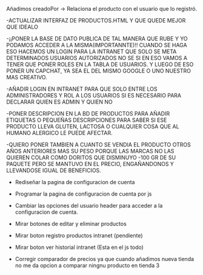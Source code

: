 Añadimos creadoPor → Relaciona el producto con el usuario que lo registró.


-ACTUALIZAR INTERFAZ DE PRODUCTOS.HTML Y QUE QUEDE MEJOR QUE IDEALO

-¡¡PONER LA BASE DE DATO PUBLICA DE TAL MANERA QUE RUBE Y YO PODAMOS ACCEDER A LA MISMA(IMPORTANNTE)!! CUANDO SE HAGA ESO HACEMOS UN LOGIN PARA LA INTRANET QUE SOLO SE META DETERMINADOS USUARIOS AUTORIZADOS NO SE SI EN ESO VAMOS A TENER QUE PONER ROLES EN LA TABLA DE USUARIOS. Y LUEGO DE ESO PONER UN CAPCHAT, YA SEA EL DEL MISMO GOOGLE O UNO NUESTRO MAS CREATIVO.

-AÑADIR LOGIN EN INTRANET PARA QUE SOLO ENTRE LOS ADMINISTRADORES Y ROL A LOS USUARIOS SI ES NECESARIO PARA DECLARAR QUIEN ES ADMIN Y QUIEN NO

-PONER DESCRIPCION EN LA BD DE PRODUCTOS PARA AÑADIR ETIQUETAS O PEQUEÑAS DESCRIPCIONES PARA SABER SI ESE PRODUCTO LLEVA GLUTEN, LACTOSA O CUALQUIER COSA QUE AL HUMANO ALERGICO LE PUEDE AFECTAR.

-QUIERO PONER TAMBIEN A CUANTO SE VENDIA EL PRODUCTO OTROS AÑOS ANTERIORES MAS SU PESO PORQUE LAS MARCAS NO LAS QUIEREN COLAR COMO DORITOS QUE DISMINUYO -100 GR DE SU PAQUETE PERO SE MANTUVO EN EL PRECIO, ENGAÑANDONOS Y LLEVANDOSE IGUAL DE BENEFICIOS.

- Rediseñar la pagina de configuracion de cuenta

- Programar la pagina de configuracion de cuenta por js

- Cambiar las opciones del usuario header para acceder a la configuracion de cuenta.

- Mirar botones de editar y eliminar productos

- Mirar boton registro productos intranet (pendiente)

- Mirar boton ver historial intranet (Esta en el js todo)

- Corregir comparador de precios ya que cuando añadimos nueva tienda no me da opcion a comparar ningnu producto en tienda 3
